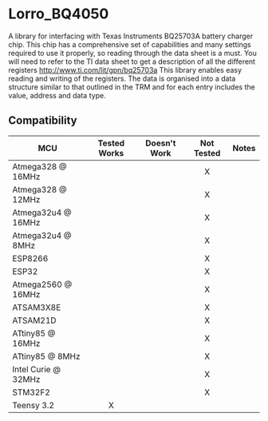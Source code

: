# Lorro_BQ4050

A library for interfacing with Texas Instruments BQ25703A battery charger chip.
This chip has a comprehensive set of capabilities and many settings required
to use it properly, so reading through the data sheet is a must.
You will need to refer to the TI data sheet to get a description of all the different
registers http://www.ti.com/lit/gpn/bq25703a
This library enables easy reading and writing of the registers. The data is
organised into a data structure similar to that outlined in the TRM and for each
entry includes the value, address and data type.

<!-- START COMPATIBILITY TABLE -->

## Compatibility

MCU                | Tested Works | Doesn't Work | Not Tested  | Notes
------------------ | :----------: | :----------: | :---------: | -----
Atmega328 @ 16MHz  |              |             |     X      |
Atmega328 @ 12MHz  |              |             |     X      |
Atmega32u4 @ 16MHz |              |             |     X      |
Atmega32u4 @ 8MHz  |              |             |     X      |
ESP8266            |              |             |     X      |
ESP32              |              |             |     X      |
Atmega2560 @ 16MHz |              |             |     X      |
ATSAM3X8E          |              |             |     X      |
ATSAM21D           |              |             |     X      |
ATtiny85 @ 16MHz   |              |             |     X      |
ATtiny85 @ 8MHz    |              |             |     X      |
Intel Curie @ 32MHz|              |             |     X      |
STM32F2            |              |             |     X      |
Teensy 3.2         |      X       |             |            |



<!-- END COMPATIBILITY TABLE -->
